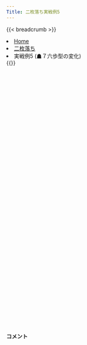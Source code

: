 ```yaml
---
Title: 二枚落ち実戦例5
---
```

{{< breadcrumb >}}
  <li class="breadcrumb-item"><a href="/shogi-beginners/">Home</a></li>
  <li class="breadcrumb-item"><a href="/shogi-beginners/2mai/">二枚落ち</a></li>
  <li class="breadcrumb-item active" aria-current="page">実戦例5 (☗７六歩型の変化)</li>
{{</ breadcrumb >}}
<div class="row pt-3">
  <div class="col-sm" tabindex="-1">
    <script id="example-kif" type="text/plain">
手合割：二枚落ち
下手：下手
上手：上手
手数----指手---------消費時間--
*<ruby>二歩<rt>にふ</rt></ruby><ruby>突<rt>つ</rt></ruby>き<ruby>定跡<rt>じょうせき</rt></ruby>の<ruby>勝<rt>か</rt></ruby>ち<ruby>方<rt>かた</rt></ruby>をおぼえましょう。
*<div class="text-center"><img class="img-fluid pt-3 w-50" src="/shogi-beginners/img/cat35.webp"></div>
   1 ６二銀(71)
   2 ７六歩(77)
   3 ５四歩(53)
   4 ４六歩(47)
   5 ５三銀(62)
   6 ４五歩(46)
   7 ３二金(41)
   8 ４八銀(39)
   9 ５二玉(51)
  10 ４七銀(48)
  11 ６四歩(63)
  12 ３六歩(37)
  13 ６三玉(52)
  14 ３五歩(36)
  15 ２二銀(31)
  16 ３八飛(28)
  17 ７四歩(73)
  18 ３四歩(35)
  19 同　歩(33)
  20 同　飛(38)
  21 ３三歩打
  22 ３六飛(34)
  23 ６二金(61)
  24 ３七桂(29)
  25 ７三金(62)
  26 ７八金(69)
  27 ６五歩(64)
  28 ６九玉(59)
  29 ６四金(73)
  30 ５八金(49)
  31 ７三桂(81)
  32 ６八銀(79)
*ここまできて<ruby>定跡書<rt>じょうせきしょ</rt></ruby>と<ruby>同<rt>おな</rt></ruby>じ<ruby>形<rt>かたち</rt></ruby>になりました。ここからは<ruby>手<rt>て</rt></ruby>が<ruby>広<rt>ひろ</rt></ruby>いです。
  33 ７五歩(74)
  34 同　歩(76)
  35 同　金(64)
*ここで☗<ruby>７六<rt>ななろく</rt></ruby><ruby>歩打<rt>ふうち</rt></ruby>、☗<ruby>７七銀<rt>ななななぎん</rt></ruby>、☗<ruby>５六<rt>ごーろく</rt></ruby><ruby>歩<rt>ふ</rt></ruby>、☗<ruby>４六銀<rt>よんろくぎん</rt></ruby>などの<ruby>手<rt>て</rt></ruby>が<ruby>考<rt>かんが</rt></ruby>えられます。<ruby>有名<rt>ゆうめい</rt></ruby>なのは☗<ruby>７六<rt>ななろく</rt></ruby><ruby>歩打<rt>ふうち</rt></ruby>です。
  36 ７六歩打
*今回は☗<ruby>７六<rt>ななろく</rt></ruby><ruby>歩打<rt>ふうち</rt></ruby>を<ruby>重点的<rt>じゅうてんてき</rt></ruby>に見ていきます。
  37 ７四金(75)
  38 ９六歩(97)
*☗<ruby>９七<rt>きゅうなな</rt></ruby><ruby>角<rt>かく</rt></ruby>からの<ruby>攻<rt>せ</rt></ruby>めも<ruby>考<rt>かんが</rt></ruby>えられるので、<ruby>突<rt>つ</rt></ruby>いておいたほうが<ruby>得<rt>とく</rt></ruby>です。
  39 ９四歩(93)
  40 ４六銀(47)
  41 ６四金(74)
  42 ５六歩(57)
  43 ８四歩(83)
  44 ３五銀(46)
*<ruby>５五<rt>ごーごー</rt></ruby><ruby>歩<rt>ふ</rt></ruby>も<ruby>有力<rt>ゆうりょく</rt></ruby>ですが、<ruby>定跡書<rt>じょうせきしょ</rt></ruby>ではこちらがメインに<ruby>解説<rt>かいせつ</rt></ruby>されています。
  45 ８五歩(84)
  46 ４四歩(45)
  47 ５五歩(54)
*<a href="/shogi-beginners/2mai/example1/">実践例1</a> では☖<ruby>同歩<rt>どうふ</rt></ruby>としましたが、☖<ruby>５五歩<rt>ごーごーふ</rt></ruby>の<ruby>変化<rt>へんか</rt></ruby>を<ruby>見<rt>み</rt></ruby>てみましょう。
  48 ４六飛(36)
*☖<ruby>５五歩<rt>ごーごーふ</rt></ruby>には☗<ruby>４六飛<rt>よんろくひ</rt></ruby>が<ruby>有力<rt>ゆうりょく</rt></ruby>です。
  49 ４四歩(43)
*☖<ruby>４二銀<rt>よんにーぎん</rt></ruby>なら☗<ruby>５五歩<rt>ごーごーふ</rt></ruby>で<ruby>先手<rt>せんて</rt></ruby><ruby>良<rt>よ</rt></ruby>しです。
  50 同　銀(35)
  51 同　銀(53)
  52 同　飛(46)
  53 ４三歩打
*ここまでは<ruby>変化<rt>へんか</rt></ruby>のしようがありません。<ruby>問題<rt>もんだい</rt></ruby>: <ruby>次<rt>つぎ</rt></ruby>の<ruby>手<rt>て</rt></ruby>を<ruby>考<rt>かんが</rt></ruby>えてみましょう。
*<div><img class="img-fluid" src="/shogi-beginners/img/cat2.webp"></div>
  54 ６四飛(44)
*これにて<ruby>下手<rt>したて</rt></ruby><ruby>必勝<rt>ひっしょう</rt></ruby>です。☖<ruby>３二金<rt>さんにーきん</rt></ruby>と☖<ruby>２二銀<rt>にーにーぎん</rt></ruby>が<ruby>残<rt>のこ</rt></ruby>ったままなら、<ruby>大駒<rt>おおごま</rt></ruby>を<ruby>捨<rt>す</rt>てても<ruby>怖<rt>こわ</rt></ruby>くありません。</ruby><ruby>攻<rt>せ</rt></ruby>めがつながれば<ruby>勝<rt>か</rt></ruby>てると<ruby>考<rt>かんが</rt></ruby>えてください。
  55 同　玉(63)
  56 ５五角(88)
  57 ６三玉(64)
*<ruby>問題<rt>もんだい</rt></ruby>: <ruby>次<rt>つぎ</rt></ruby>の<ruby>手<rt>て</rt></ruby>を<ruby>考<rt>かんが</rt></ruby>えてみましょう。
*<div><img class="img-fluid" src="/shogi-beginners/img/cat2.webp"></div>
  58 ５四銀打
*☗<ruby>６四銀<rt>ろくよんぎん</rt></ruby>は☖<ruby>５二玉<rt>ごーにーぎょく</rt></ruby>☗<ruby>５三金<rt>ごーさんきん</rt></ruby>☖<ruby>４一玉<rt>よんいちぎょく</rt></ruby>でまぎれます。
  59 ７四玉(63)
*<ruby>問題<rt>もんだい</rt></ruby>: <ruby>次<rt>つぎ</rt></ruby>の<ruby>手<rt>て</rt></ruby>を<ruby>考<rt>かんが</rt></ruby>えてみましょう。
*<div><img class="img-fluid" src="/shogi-beginners/img/cat2.webp"></div>
  60 ７五歩(76)
  61 ８三玉(74)
  62 ７四金打
  63 ９二玉(83)
  64 ７三角成(55)
*ここまでくれば、ほぼ<ruby>勝<rt>か</rt></ruby>ちです。
  65 ３九飛打
  66 ５九銀(68)
*<ruby>飛車<rt>ひしゃ</rt></ruby>の<ruby>王手<rt>おうて</rt></ruby>はたいてい☗<ruby>５九銀<rt>ごーきゅうぎん</rt></ruby>で<ruby>受<rt>う</rt></ruby>けるのが<ruby>好手<rt>こうしゅ</rt></ruby>になります。
  67 ８二銀打
  68 ８四桂打
  69 ９三玉(92)
*ここまでくれば<ruby>勝<rt>か</rt></ruby>ちはほぼ<ruby>確定<rt>かくてい</rt></ruby>していますが、<ruby>詰<rt>つ</rt></ruby>みを<ruby>読<rt>よ</rt></ruby>み<ruby>切<rt>き</rt></ruby>ってみましょう。<ruby>問題<rt>もんだい</rt></ruby>: <ruby>次<rt>つぎ</rt></ruby>の<ruby>手<rt>て</rt></ruby>を<ruby>考<rt>かんが</rt></ruby>えてみましょう。
*<div><img class="img-fluid" src="/shogi-beginners/img/cat2.webp"></div>
  70 ８二馬(73)
  71 同　玉(93)
  72 ７二桂成(84)
  73 ９二玉(82)
  74 ８三銀打
  75 ９三玉(92)
  76 ９四銀成(83)
  77 同　玉(93)
  78 ９五歩(96)
  79 ９三玉(94)
  80 ９四歩(95)
  81 ９二玉(93)
  82 ９三歩成(94)
  83 投了
*<a href="/shogi-beginners/2mai/example6/">
*<ruby>次<rt>つぎ</rt></ruby>の<ruby>棋譜<rt>きふ</rt></ruby>を<ruby>見<rt>み</rt></ruby>よう！
*<div class="text-center"><img class="img-fluid pt-3 w-50" src="/shogi-beginners/img/cat1.webp"></div></a>
まで120手で下手の勝ち
    </script>
    <svg id="example" class="board" xmlns="http://www.w3.org/2000/svg" viewBox="0,0,400,540"></svg>
  </div>
  <div class="col-sm">
    <h4 class="pt-3">コメント</h4>
    <div id="comment"></div>
  </div>
</div>
